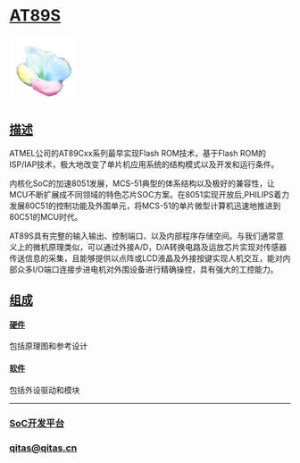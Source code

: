 ﻿# [AT89S](https://github.com/sochub/AT89S)

[![sites](SoC/SoC.png)](http://www.qitas.cn) 

## [描述](https://github.com/sochub/AT89S/wiki) 

ATMEL公司的AT89Cxx系列最早实现Flash ROM技术，基于Flash ROM的ISP/IAP技术，极大地改变了单片机应用系统的结构模式以及开发和运行条件。

内核化SoC的加速8051发展，MCS-51典型的体系结构以及极好的兼容性，让MCU不断扩展成不同领域的特色芯片SOC方案。在8051实现开放后,PHILIPS着力发展80C51的控制功能及外围单元，将MCS-51的单片微型计算机迅速地推进到80C51的MCU时代。

AT89S具有完整的输入输出、控制端口、以及内部程序存储空间。与我们通常意义上的微机原理类似，可以通过外接A/D，D/A转换电路及运放芯片实现对传感器传送信息的采集，且能够提供以点阵或LCD液晶及外接按键实现人机交互，能对内部众多I/O端口连接步进电机对外围设备进行精确操控，具有强大的工控能力。

## [组成](SoC/) 

#### [硬件](hardware/) 

包括原理图和参考设计

#### [软件](software/) 

包括外设驱动和模块

---

###  [SoC开发平台](http://www.qitas.cn)   

###  qitas@qitas.cn
